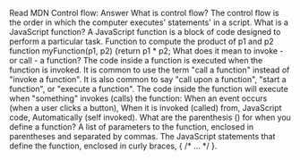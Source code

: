 Read MDN Control flow: Answer What is control flow? The control flow is the order in which the computer executes' statements' in a script.
What is a JavaScript function? A JavaScript function is a block of code designed to perform a particular task. Function to compute the product of p1 and p2 function myFunction(p1, p2) {return p1 * p2;
What does it mean to invoke - or call - a function? The code inside a function is executed when the function is invoked. It is common to use the term "call a function" instead of "invoke a function". It is also common to say "call upon a function", "start a function", or "execute a function".  The code inside the function will execute when "something" invokes (calls) the function: When an event occurs (when a user clicks a button), When it is invoked (called) from, JavaScript code, Automatically (self invoked).
What are the parenthesis () for when you define a function? A list of parameters to the function, enclosed in parentheses and separated by commas.
The JavaScript statements that define the function, enclosed in curly braces, { /* … */ }.
